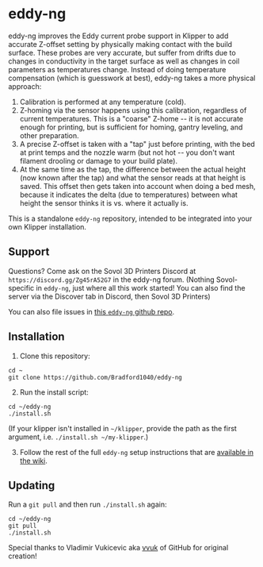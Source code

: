 # eddy-ng

eddy-ng improves the Eddy current probe support in Klipper to add accurate Z-offset setting by physically making contact with the build surface. These probes are very accurate, but suffer from drifts due to changes in conductivity in the target surface as well as changes in coil parameters as temperatures change. Instead of doing temperature compensation (which is guesswork at best), eddy-ng takes a more physical approach:

1. Calibration is performed at any temperature (cold).
2. Z-homing via the sensor happens using this calibration, regardless of current temperatures. This is a "coarse" Z-home -- it is not accurate enough for printing, but is sufficient for homing, gantry leveling, and other preparation.
3. A precise Z-offset is taken with a "tap" just before printing, with the bed at print temps and the nozzle warm (but not hot -- you don't want filament drooling or damage to your build plate).
4. At the same time as the tap, the difference between the actual height (now known after the tap) and what the sensor reads at that height is saved. This offset then gets taken into account when doing a bed mesh, because it indicates the delta (due to temperatures) between what height the sensor thinks it is vs. where it actually is.

This is a standalone `eddy-ng` repository, intended to be integrated into your own Klipper installation.

## Support

Questions? Come ask on the Sovol 3D Printers Discord at `https://discord.gg/Zg45rA52G7` in the eddy-ng forum. (Nothing Sovol-specific in `eddy-ng`, just where all this work started! You can also find the server via the Discover tab in Discord, then Sovol 3D Printers)

You can also file issues in [this `eddy-ng` github repo](https://github.com/Bradford1040/eddy-ng/issues).

## Installation

1. Clone this repository:

```
cd ~
git clone https://github.com/Bradford1040/eddy-ng
```

2. Run the install script:

```
cd ~/eddy-ng
./install.sh
```

(If your klipper isn't installed in `~/klipper`, provide the path as the first argument, i.e. `./install.sh ~/my-klipper`.)

3. Follow the rest of the full `eddy-ng` setup instructions that are [available in the wiki](https://github.com/vvuk/eddy-ng/wiki).

## Updating

Run a `git pull` and then run `./install.sh` again:

```
cd ~/eddy-ng
git pull
./install.sh
```
Special thanks to Vladimir Vukicevic aka [vvuk](https://github.com/vvuk) of GitHub for original creation!